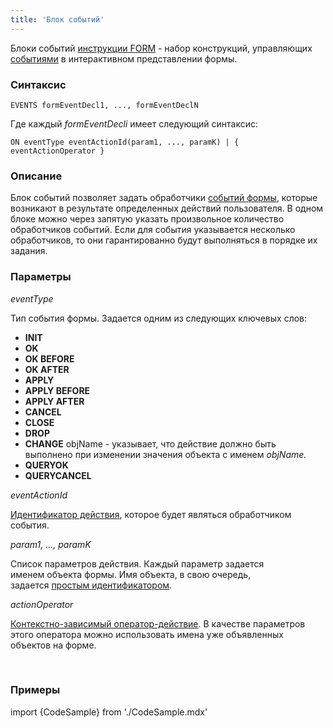 ```yaml
---
title: 'Блок событий'
---
```


Блоки событий [инструкции FORM](Инструкция_FORM.md) - набор конструкций, управляющих [событиями](События_формы.md) в интерактивном представлении формы.

### Синтаксис

    EVENTS formEventDecl1, ..., formEventDeclN

Где каждый *formEventDecli* имеет следующий синтаксис:

    ON eventType eventActionId(param1, ..., paramK) | { eventActionOperator }

### Описание

Блок событий позволяет задать обработчики [событий формы](События_формы.md), которые возникают в результате определенных действий пользователя. В одном блоке можно через запятую указать произвольное количество обработчиков событий. Если для события указывается несколько обработчиков, то они гарантированно будут выполняться в порядке их задания. 

### Параметры 

*eventType*

Тип события формы. Задается одним из следующих ключевых слов:

-   **INIT** 
-   **OK**
-   **OK BEFORE**
-   **OK AFTER**
-   **APPLY**
-   **APPLY BEFORE** 
-   **APPLY AFTER** 
-   **CANCEL**
-   **CLOSE**
-   **DROP**
-   **CHANGE** objName - указывает, что действие должно быть выполнено при изменении значения объекта с именем *objName.*
-   **QUERYOK**
-   **QUERYCANCEL**

*eventActionId*

[Идентификатор действия](Идентификаторы.md#propertyid-broken), которое будет являться обработчиком события.

*param1, ..., paramK*

Список параметров действия. Каждый параметр задается именем объекта формы. Имя объекта, в свою очередь, задается [простым идентификатором](Идентификаторы.md).

*actionOperator*

[Контекстно-зависимый оператор-действие](Операторы-действия.md). В качестве параметров этого оператора можно использовать имена уже объявленных объектов на форме.

 

### Примеры


import {CodeSample} from './CodeSample.mdx'

<CodeSample url="https://ru-documentation.lsfusion.org/sample?file=FormSample&block=events"/>


